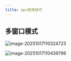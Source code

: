 ```yaml
---
title: wps使用技巧
---
```


## 多窗口模式

![image-20251017110324723](http://img.myfox.fun/img/image-20251017110324723.png)

![image-20251017110439796](http://img.myfox.fun/img/image-20251017110439796.png)